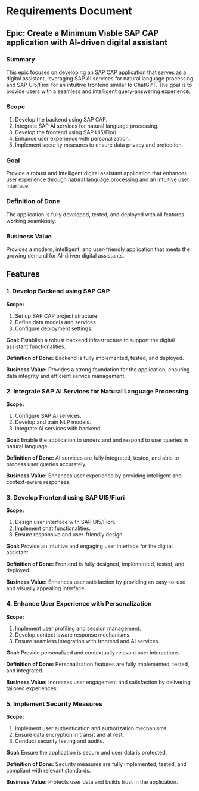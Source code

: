 # Requirements Document

## Epic: Create a Minimum Viable SAP CAP application with AI-driven digital assistant

### Summary
This epic focuses on developing an SAP CAP application that serves as a digital assistant, leveraging SAP AI services for natural language processing and SAP UI5/Fiori for an intuitive frontend similar to ChatGPT. The goal is to provide users with a seamless and intelligent query-answering experience.

### Scope
1. Develop the backend using SAP CAP.
2. Integrate SAP AI services for natural language processing.
3. Develop the frontend using SAP UI5/Fiori.
4. Enhance user experience with personalization.
5. Implement security measures to ensure data privacy and protection.

### Goal
Provide a robust and intelligent digital assistant application that enhances user experience through natural language processing and an intuitive user interface.

### Definition of Done
The application is fully developed, tested, and deployed with all features working seamlessly.

### Business Value
Provides a modern, intelligent, and user-friendly application that meets the growing demand for AI-driven digital assistants.

## Features

### 1. Develop Backend using SAP CAP
**Scope:**
1. Set up SAP CAP project structure.
2. Define data models and services.
3. Configure deployment settings.

**Goal:** 
Establish a robust backend infrastructure to support the digital assistant functionalities.

**Definition of Done:** 
Backend is fully implemented, tested, and deployed.

**Business Value:** 
Provides a strong foundation for the application, ensuring data integrity and efficient service management.

### 2. Integrate SAP AI Services for Natural Language Processing
**Scope:**
1. Configure SAP AI services.
2. Develop and train NLP models.
3. Integrate AI services with backend.

**Goal:** 
Enable the application to understand and respond to user queries in natural language.

**Definition of Done:** 
AI services are fully integrated, tested, and able to process user queries accurately.

**Business Value:** 
Enhances user experience by providing intelligent and context-aware responses.

### 3. Develop Frontend using SAP UI5/Fiori
**Scope:**
1. Design user interface with SAP UI5/Fiori.
2. Implement chat functionalities.
3. Ensure responsive and user-friendly design.

**Goal:** 
Provide an intuitive and engaging user interface for the digital assistant.

**Definition of Done:** 
Frontend is fully designed, implemented, tested, and deployed.

**Business Value:** 
Enhances user satisfaction by providing an easy-to-use and visually appealing interface.

### 4. Enhance User Experience with Personalization
**Scope:**
1. Implement user profiling and session management.
2. Develop context-aware response mechanisms.
3. Ensure seamless integration with frontend and AI services.

**Goal:** 
Provide personalized and contextually relevant user interactions.

**Definition of Done:** 
Personalization features are fully implemented, tested, and integrated.

**Business Value:** 
Increases user engagement and satisfaction by delivering tailored experiences.

### 5. Implement Security Measures
**Scope:**
1. Implement user authentication and authorization mechanisms.
2. Ensure data encryption in transit and at rest.
3. Conduct security testing and audits.

**Goal:** 
Ensure the application is secure and user data is protected.

**Definition of Done:** 
Security measures are fully implemented, tested, and compliant with relevant standards.

**Business Value:** 
Protects user data and builds trust in the application.